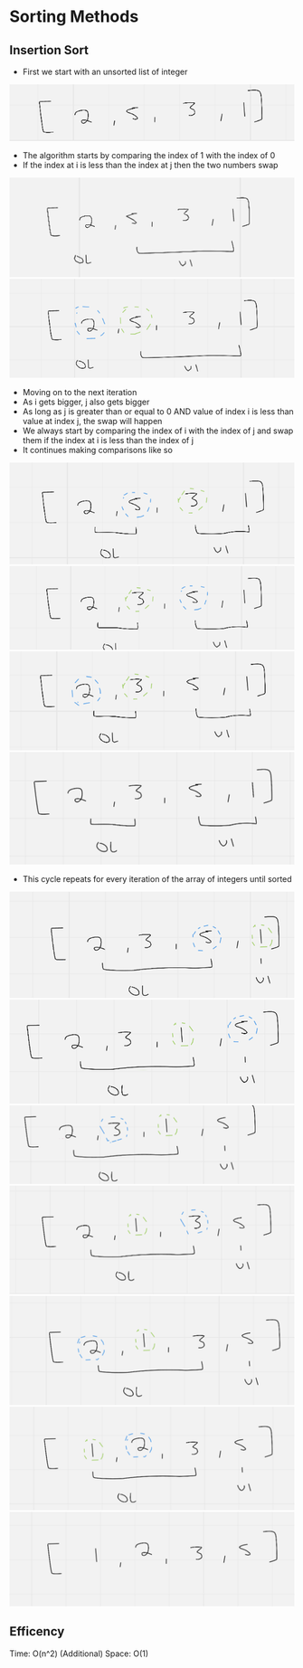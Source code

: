 # Sorting Methods

## Insertion Sort

- First we start with an unsorted list of integer

![Image here](assets/one.png)

- The algorithm starts by comparing the index of 1 with the index of 0
- If the index at i is less than the index at j then the two numbers swap

![Image here](assets/two.png)
![Image here](assets/three.png)

- Moving on to the next iteration
- As i gets bigger, j also gets bigger
- As long as j is greater than or equal to 0 AND value of index i is less than value at index j, the swap will happen
- We always start by comparing the index of i with the index of j and swap them if the index at i is less than the index of j
- It continues making comparisons like so

![Image here](assets/four.png)
![Image here](assets/five.png)
![Image here](assets/six.png)
![Image here](assets/seven.png)

- This cycle repeats for every iteration of the array of integers until sorted


![Image here](assets/eight.png)
![Image here](assets/nine.png)
![Image here](assets/ten.png)
![Image here](assets/eleven.png)
![Image here](assets/twelve.png)
![Image here](assets/thirteen.png)
![Image here](assets/end.png)

## Efficency

Time: O(n^2)
(Additional) Space: O(1)
